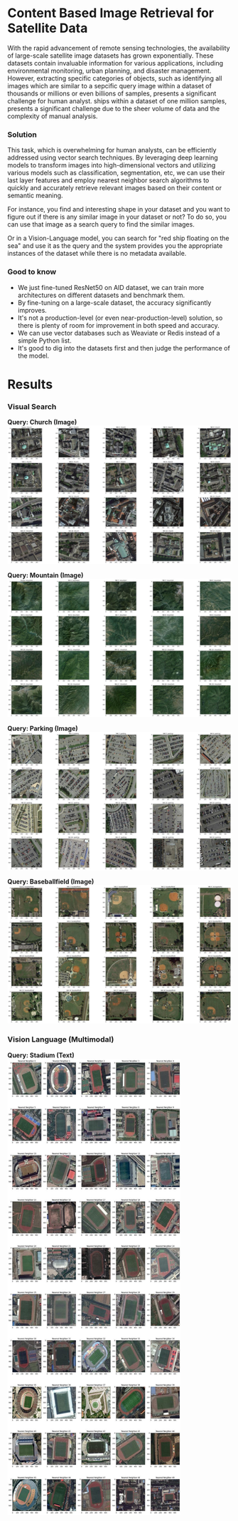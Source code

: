 # Content Based Image Retrieval for Satellite Data

With the rapid advancement of remote sensing technologies, the availability of large-scale satellite image datasets has grown exponentially. These datasets contain invaluable information for various applications, including environmental monitoring, urban planning, and disaster management. However, extracting specific categories of objects, such as identifying all images which are similar to a sepcific query image within a dataset of thousands or millions or even billions of samples, presents a significant challenge for human analyst. ships within a dataset of one million samples, presents a significant challenge due to the sheer volume of data and the complexity of manual analysis.

### Solution
This task, which is overwhelming for human analysts, can be efficiently addressed using vector search techniques. By leveraging deep learning models to transform images into high-dimensional vectors and utilizing various models such as classification, segmentation, etc, we can use their last layer features and employ nearest neighbor search algorithms to quickly and accurately retrieve relevant images based on their content or semantic meaning.  

For instance, you find and interesting shape in your dataset and you want to figure out if there is any similar image in your dataset or not? To do so, you can use that image as a search query to find the similar images.  

Or in a Vision-Language model, you can search for "red ship floating on the sea" and use it as the query and the system provides you the appropriate instances of the dataset while there is no metadata available.

### Good to know
- We just fine-tuned ResNet50 on AID dataset, we can train more architectures on different datasets and benchmark them.
- By fine-tuning on a large-scale dataset, the accuracy significantly improves.
- It's not a production-level (or even near-production-level) solution, so there is plenty of room for improvement in both speed and accuracy.
- We can use vector databases such as Weaviate or Redis instead of a simple Python list.
- It's good to dig into the datasets first and then judge the performance of the model.


# Results

### Visual Search
**Query: Church (Image)**  
![jpg](results/vision/w-aid-data-aid-church.jpg)
  
**Query: Mountain (Image)**  
![jpg](results/vision/w-aid-data-aid-mountain.jpg)
  
**Query: Parking (Image)**  
![jpg](results/vision/w-aid-data-aid-parking.jpg)
  
**Query: Baseballfield (Image)**  
![jpg](results/vision/w-aid-data-aid-baseballfield.jpg)



### Vision Language (Multimodal)
**Query: Stadium (Text)**  
![jpg](results/vision-language/stadium.jpg)